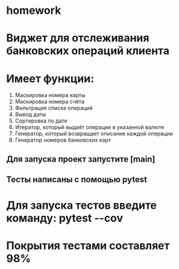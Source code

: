 # homework 
# Виджет для отслеживания банковских операций клиента
# Имеет функции:
1. Маскировка номера карты
2. Маскировка номера счёта
3. Фильтрация списка операций
4. Вывод даты
5. Сортировка по дате
6. Итератор, который выдаёт операции в указанной валюте
7. Генератор, который возвращает описание каждой операции
8. Генератор номеров банковских карт
## Для запуска проект запустите [main]
## Тесты написаны с помощью pytest
# Для запуска тестов введите команду: pytest --cov
# Покрытия тестами составляет 98%
